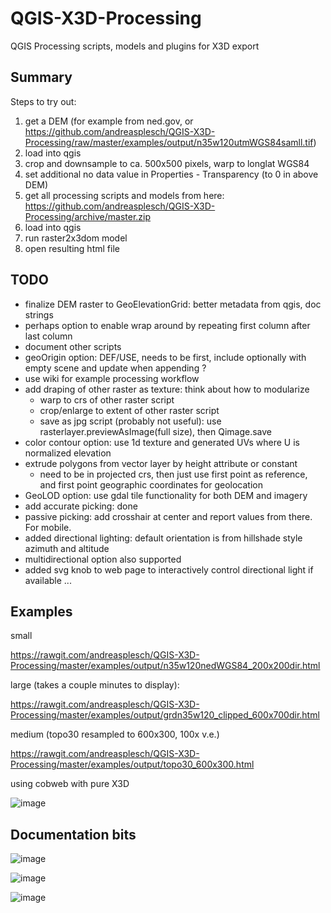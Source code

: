 # QGIS-X3D-Processing
QGIS Processing scripts, models and plugins for X3D export

## Summary
Steps to try out:
1. get a DEM (for example from ned.gov, or https://github.com/andreasplesch/QGIS-X3D-Processing/raw/master/examples/output/n35w120utmWGS84samll.tif)
2. load into qgis
3. crop and downsample to ca. 500x500 pixels, warp to longlat WGS84
4. set additional no data value in Properties - Transparency (to 0 in above DEM)
5. get all processing scripts and models from here: https://github.com/andreasplesch/QGIS-X3D-Processing/archive/master.zip
6. load into qgis
7. run raster2x3dom model
8. open resulting html file

## TODO

 - finalize DEM raster to GeoElevationGrid: better metadata from qgis, doc strings
 - perhaps option to enable wrap around by repeating first column after last column
 - document other scripts
 - geoOrigin option: DEF/USE, needs to be first, include optionally with empty scene and update when appending ?
 - use wiki for example processing workflow
 - add draping of other raster as texture: think about how to modularize
   - warp to crs of other raster script
   - crop/enlarge to extent of other raster script
   - save as jpg script (probably not useful): use rasterlayer.previewAsImage(full size), then Qimage.save
 - color contour option: use 1d texture and generated UVs where U is normalized elevation
 - extrude polygons from vector layer by height attribute or constant
   - need to be in projected crs, then just use first point as reference, and first point geographic coordinates for geolocation
 - GeoLOD option: use gdal tile functionality for both DEM and imagery
 - add accurate picking: done
 - passive picking: add crosshair at center and report values from there. For mobile.
 - added directional lighting: default orientation is from hillshade style azimuth and altitude
 - multidirectional option also supported
 - added svg knob to web page to interactively control directional light if available
 ...

## Examples

small

https://rawgit.com/andreasplesch/QGIS-X3D-Processing/master/examples/output/n35w120nedWGS84_200x200dir.html

large (takes a couple minutes to display):

https://rawgit.com/andreasplesch/QGIS-X3D-Processing/master/examples/output/grdn35w120_clipped_600x700dir.html

medium (topo30 resampled to 600x300, 100x v.e.)

https://rawgit.com/andreasplesch/QGIS-X3D-Processing/master/examples/output/topo30_600x300.html

using cobweb with pure X3D

![image](https://cloud.githubusercontent.com/assets/6171115/24529414/770ea4f4-1579-11e7-8221-1b4d24d18a6f.png)


## Documentation bits

![image](https://cloud.githubusercontent.com/assets/6171115/24326416/1e4c637c-1184-11e7-8f70-bb38487f2bc0.png)

![image](https://cloud.githubusercontent.com/assets/6171115/24084642/29768dc8-0cc4-11e7-94d9-34c2ba85075a.png)

![image](https://cloud.githubusercontent.com/assets/6171115/24065920/feda64fc-0b44-11e7-9f4b-8bbc30e31c88.png)
